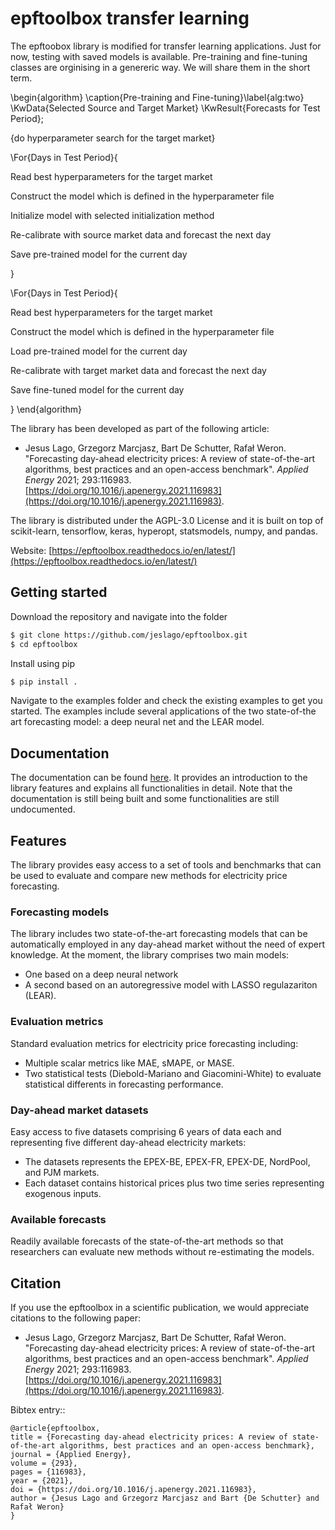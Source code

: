 # epftoolbox transfer learning

The epftoobox library is modified for transfer learning applications. Just for now, testing with saved models is available. Pre-training and fine-tuning classes are orginising in a genereric way. We will share them in the short term. 

\begin{algorithm}
\caption{Pre-training and Fine-tuning}\label{alg:two}
\KwData{Selected Source and Target Market}
\KwResult{Forecasts for Test Period}\;

{do hyperparameter search for the target market}

\For{Days in Test Period}{

  Read best hyperparameters for the target market
  
  Construct the model which is defined in the hyperparameter file 
  
  Initialize model with selected initialization method
  
  Re-calibrate with source market data and forecast the next day
  
  Save pre-trained model for the current day

}

\For{Days in Test Period}{

  Read best hyperparameters for the target market
  
  Construct the model which is defined in the hyperparameter file 
  
  Load pre-trained model for the current day
  
  Re-calibrate with target market data and forecast the next day
  
  Save fine-tuned  model for the current day

}
\end{algorithm}


The library has been developed as part of the following article:

- Jesus Lago, Grzegorz Marcjasz, Bart De Schutter, Rafał Weron. "Forecasting day-ahead electricity prices: A review of state-of-the-art algorithms, best practices and an open-access benchmark". *Applied Energy* 2021; 293:116983. [https://doi.org/10.1016/j.apenergy.2021.116983](https://doi.org/10.1016/j.apenergy.2021.116983).

The library is distributed under the AGPL-3.0 License and it is built on top of scikit-learn, tensorflow, keras, hyperopt, statsmodels, numpy, and pandas. 

Website: [https://epftoolbox.readthedocs.io/en/latest/](https://epftoolbox.readthedocs.io/en/latest/)

## Getting started
Download the repository and navigate into the folder
```bash
$ git clone https://github.com/jeslago/epftoolbox.git
$ cd epftoolbox
```
Install using pip
```bash
$ pip install .
```
Navigate to the examples folder and check the existing examples to get you started. The examples include several applications of the two state-of-the art forecasting model: a deep neural net and the LEAR model.

## Documentation
The documentation can be found [here](https://epftoolbox.readthedocs.io/en/latest/). It provides an introduction to the library features and explains all functionalities in detail. Note that the documentation is still being built and some functionalities are still undocumented.

## Features
The library provides easy access to a set of tools and benchmarks that can be used to evaluate and compare new methods for electricity price forecasting.

### Forecasting models
The library includes two state-of-the-art forecasting models that can be automatically employed in any day-ahead market without the need of expert knowledge. At the moment, the library comprises two main models:
  * One based on a deep neural network
  * A second based on an autoregressive model with LASSO regulazariton (LEAR). 

### Evaluation metrics
Standard evaluation metrics for electricity price forecasting including:
* Multiple scalar metrics like MAE, sMAPE, or MASE.
* Two statistical tests (Diebold-Mariano and Giacomini-White) to evaluate statistical differents in forecasting performance.

### Day-ahead market datasets
Easy access to five datasets comprising 6 years of data each and representing five different day-ahead electricity markets: 
* The datasets represents the EPEX-BE, EPEX-FR, EPEX-DE, NordPool, and PJM markets. 
* Each dataset contains historical prices plus two time series representing exogenous inputs.

### Available forecasts
Readily available forecasts of the state-of-the-art methods so that researchers can evaluate new methods without re-estimating the models.


## Citation
If you use the epftoolbox in a scientific publication, we would appreciate citations to the following paper:

- Jesus Lago, Grzegorz Marcjasz, Bart De Schutter, Rafał Weron. "Forecasting day-ahead electricity prices: A review of state-of-the-art algorithms, best practices and an open-access benchmark". *Applied Energy* 2021; 293:116983. [https://doi.org/10.1016/j.apenergy.2021.116983](https://doi.org/10.1016/j.apenergy.2021.116983).


Bibtex entry::

    @article{epftoolbox,
    title = {Forecasting day-ahead electricity prices: A review of state-of-the-art algorithms, best practices and an open-access benchmark},
    journal = {Applied Energy},
    volume = {293},
    pages = {116983},
    year = {2021},
    doi = {https://doi.org/10.1016/j.apenergy.2021.116983},
    author = {Jesus Lago and Grzegorz Marcjasz and Bart {De Schutter} and Rafał Weron}
    }
